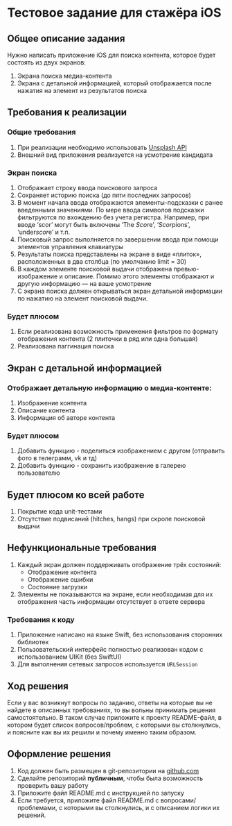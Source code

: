 # Тестовое задание для стажёра iOS
## Общее описание задания
Нужно написать приложение iOS для поиска контента, которое будет состоять из двух экранов:
1. Экрана поиска медиа-контента
2. Экрана с детальной информацией, который отображается после нажатия на элемент из результатов поиска
## Требования к реализации

### Общие требования
1. При реализации необходимо использовать [Unsplash API](https://unsplash.com/documentation)
2. Внешний вид приложения реализуется на усмотрение кандидата
### Экран поиска
1. Отображает строку ввода поискового запроса
2. Сохраняет историю поиска (до пяти последних запросов)
3. В момент начала ввода отображаются элементы-подсказки с ранее введенными значениями. По мере ввода символов подсказки фильтруются по вхождению без учета регистра. Например, при вводе ‘scor’ могут быть включены ‘The *Scor*e’, ‘*Scor*pions’, ‘under*scor*e’ и т.п.
4. Поисковый запрос выполняется по завершении ввода при помощи элементов управления клавиатуры
5. Результаты поиска представлены на экране в виде «плиток», расположенных в два столбца (по умолчанию limit = 30)
6. В каждом элементе поисковой выдачи отображена превью-изображение и описание.  Помимо этого элементы отображают и другую информацию — на ваше усмотрение
7. С экрана поиска должен открываться экран детальной информации по нажатию на элемент поисковой выдачи.
### Будет плюсом
1. Если реализована возможность применения фильтров по формату отображения контента (2 плиточки в ряд или одна большая)
2. Реализована паггинация поиска
## Экран с детальной информацией

### Отображает детальную информацию о медиа-контенте:
1. Изображение контента
2. Описание контента
3. Информация об авторе контента
### Будет плюсом
1. Добавить функцию - поделиться изображением с другом (отправить фото в телеграмм, vk и тд)
2. Добавить функцию - сохранить изображение в галерею пользователю
## Будет плюсом ко всей работе
1. Покрытие кода unit-тестами
2. Отсутствие подвисаний (hitches, hangs) при скроле поисковой выдачи
## Нефункциональные требования
1. Каждый экран должен поддерживать отображение трёх состояний:
	- Отображение контента
	- Отображение ошибки
	- Состояние загрузки
2. Элементы не показываются на экране, если необходимая для их отображения часть информации отсутствует в ответе сервера
### Требования к коду
1. Приложение написано на языке Swift, без использования сторонних библиотек
2. Пользовательский интерфейс полностью реализован кодом с использованием UIKit (без SwiftUI)
3. Для выполнения сетевых запросов используется `URLSession`
## Ход решения
Если у вас возникнут вопросы по заданию, ответы на которые вы не найдете в описанных требованиях, то вы вольны принимать решения самостоятельно. 
В таком случае приложите к проекту README-файл, в котором будет список вопросов/проблем, с которыми вы столкнулись, и поясните как вы их решили и почему именно таким образом.
## Оформление решения
1. Код должен быть размещен в git-репозитории на [github.com](http://github.com/)
2. Сделайте репозиторий **публичным**, чтобы была возможность проверить вашу работу
3. Приложите файл README.md с инструкцией по запуску
4. Если требуется, приложите файл README.md с вопросами/проблемами, с которыми вы столкнулись, и с описанием логики их решений.
